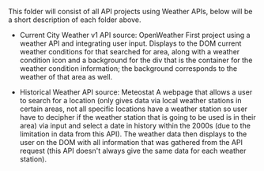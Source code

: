 This folder will consist of all API projects using Weather APIs, below will be a short description of each folder above.

* Current City Weather v1
API source: OpenWeather
First project using a weather API and integrating user input. Displays to the DOM current weather conditions for that searched for area, along with a weather condition icon and a background for the div that is the container for the weather condition information; the background corresponds to the weather of that area as well.

* Historical Weather
API source: Meteostat
A webpage that allows a user to search for a location (only gives data via local weather stations in certain areas, not all specific locations have a weather station so user have to decipher if the weather station that is going to be used is in their area) via input and select a date in history within the 2000s (due to the limitation in data from this API). The weather data then displays to the user on the DOM with all information that was gathered from the API request (this API doesn't always give the same data for each weather station).